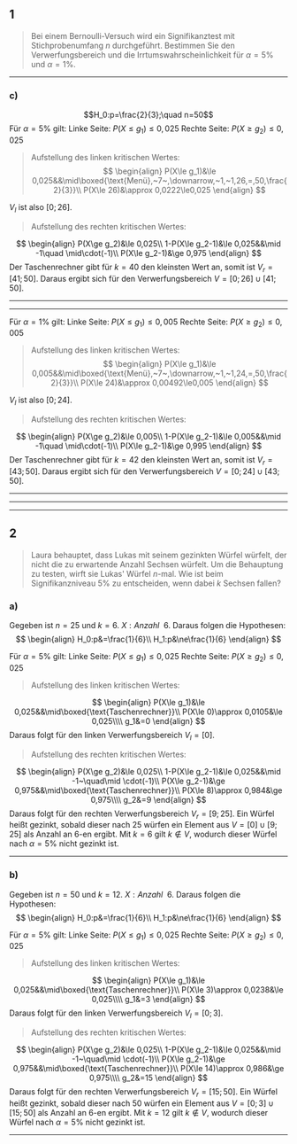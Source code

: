 ## 1
> Bei einem Bernoulli-Versuch wird ein Signifikanztest mit Stichprobenumfang $n$ durchgeführt. Bestimmen Sie den Verwerfungsbereich und die Irrtumswahrscheinlichkeit für $\alpha=5\%$ und $\alpha=1\%$.

---
### c)
$$H_0:p=\frac{2}{3};\quad n=50$$
Für $\alpha=5\%$ gilt:
	Linke Seite: $P(X\le g_1)\le 0,025$
	Rechte Seite: $P(X\ge g_2)\le 0,025$

>Aufstellung des linken kritischen Wertes:
$$
\begin{align}
	P(X\le g_1)&\le 0,025&&\mid\boxed{\text{Menü},~7~,\downarrow,~1,~1,26,=,50,\frac{2}{3}}\\
	P(X\le 26)&\approx 0,0222\le0,025
\end{align}
$$

$V_l$ ist also $\left[0;26\right]$.

>Aufstellung des rechten kritischen Wertes:

$$
\begin{align}
	P(X\ge g_2)&\le 0,025\\
	1-P(X\le g_2-1)&\le 0,025&&\mid -1\quad \mid\cdot(-1)\\
	P(X\le g_2-1)&\ge 0,975
\end{align}
$$
Der Taschenrechner gibt für $k=40$ den kleinsten Wert an, somit ist $V_r=\left[41;50\right]$.
Daraus ergibt sich für den Verwerfungsbereich $V=\left[0;26\right]\cup\left[41;50\right]$.

---
---
Für $\alpha=1\%$ gilt:
	Linke Seite: $P(X\le g_1)\le 0,005$
	Rechte Seite: $P(X\ge g_2)\le 0,005$

>Aufstellung des linken kritischen Wertes:
$$
\begin{align}
	P(X\le g_1)&\le 0,005&&\mid\boxed{\text{Menü},~7~,\downarrow,~1,~1,24,=,50,\frac{2}{3}}\\
	P(X\le 24)&\approx 0,00492\le0,005
\end{align}
$$

$V_l$ ist also $\left[0;24\right]$.

>Aufstellung des rechten kritischen Wertes:

$$
\begin{align}
	P(X\ge g_2)&\le 0,005\\
	1-P(X\le g_2-1)&\le 0,005&&\mid -1\quad \mid\cdot(-1)\\
	P(X\le g_2-1)&\ge 0,995
\end{align}
$$
Der Taschenrechner gibt für $k=42$ den kleinsten Wert an, somit ist $V_r=\left[43;50\right]$.
Daraus ergibt sich für den Verwerfungsbereich $V=\left[0;24\right]\cup\left[43;50\right]$.

---
---
---
## 2
> Laura behauptet, dass Lukas mit seinem gezinkten Würfel würfelt, der nicht die zu erwartende Anzahl Sechsen würfelt. Um die Behauptung zu testen, wirft sie Lukas' Würfel $n$-mal. Wie ist beim Signifikanzniveau $5\%$ zu entscheiden, wenn dabei $k$ Sechsen fallen?

### a)
Gegeben ist $n=25$ und $k=6$.
$X:Anzahl~~ 6$.
Daraus folgen die Hypothesen:
$$
\begin{align}
	H_0:p&=\frac{1}{6}\\
	H_1:p&\ne\frac{1}{6}
\end{align}
$$

Für $\alpha=5\%$ gilt:
	Linke Seite: $P(X\le g_1)\le 0,025$
	Rechte Seite: $P(X\ge g_2)\le 0,025$

>Aufstellung des linken kritischen Wertes:

$$
\begin{align}
	P(X\le g_1)&\le 0,025&&\mid\boxed{\text{Taschenrechner}}\\
	P(X\le 0)\approx 0,0105&\le 0,025\\\\
	g_1&=0
\end{align}
$$
Daraus folgt für den linken Verwerfungsbereich $V_l=\left[0\right]$.

>Aufstellung des rechten kritischen Wertes:

$$
\begin{align}
	P(X\ge g_2)&\le 0,025\\
	1-P(X\le g_2-1)&\le 0,025&&\mid -1~\quad\mid \cdot(-1)\\
	P(X\le g_2-1)&\ge 0,975&&\mid\boxed{\text{Taschenrechner}}\\
	P(X\le 8)\approx 0,984&\ge 0,975\\\\
	g_2&=9
\end{align}
$$
Daraus folgt für den rechten Verwerfungsbereich $V_r=\left[9;25\right]$.
Ein Würfel heißt gezinkt, sobald dieser nach $25$ würfen ein Element aus $V=\left[0\right]\cup\left[9;25\right]$ als Anzahl an $6$-en ergibt.
Mit $k=6$ gilt $k\notin V$, wodurch dieser Würfel nach $\alpha=5\%$ nicht gezinkt ist.

---
### b)
Gegeben ist $n=50$ und $k=12$.
$X:Anzahl~~ 6$.
Daraus folgen die Hypothesen:
$$
\begin{align}
	H_0:p&=\frac{1}{6}\\
	H_1:p&\ne\frac{1}{6}
\end{align}
$$

Für $\alpha=5\%$ gilt:
	Linke Seite: $P(X\le g_1)\le 0,025$
	Rechte Seite: $P(X\ge g_2)\le 0,025$

>Aufstellung des linken kritischen Wertes:

$$
\begin{align}
	P(X\le g_1)&\le 0,025&&\mid\boxed{\text{Taschenrechner}}\\
	P(X\le 3)\approx 0,0238&\le 0,025\\\\
	g_1&=3
\end{align}
$$
Daraus folgt für den linken Verwerfungsbereich $V_l=\left[0;3\right]$.

>Aufstellung des rechten kritischen Wertes:

$$
\begin{align}
	P(X\ge g_2)&\le 0,025\\
	1-P(X\le g_2-1)&\le 0,025&&\mid -1~\quad\mid \cdot(-1)\\
	P(X\le g_2-1)&\ge 0,975&&\mid\boxed{\text{Taschenrechner}}\\
	P(X\le 14)\approx 0,986&\ge 0,975\\\\
	g_2&=15
\end{align}
$$
Daraus folgt für den rechten Verwerfungsbereich $V_r=\left[15;50\right]$.
Ein Würfel heißt gezinkt, sobald dieser nach $50$ würfen ein Element aus $V=\left[0;3\right]\cup\left[15;50\right]$ als Anzahl an $6$-en ergibt.
Mit $k=12$ gilt $k\notin V$, wodurch dieser Würfel nach $\alpha=5\%$ nicht gezinkt ist.

---